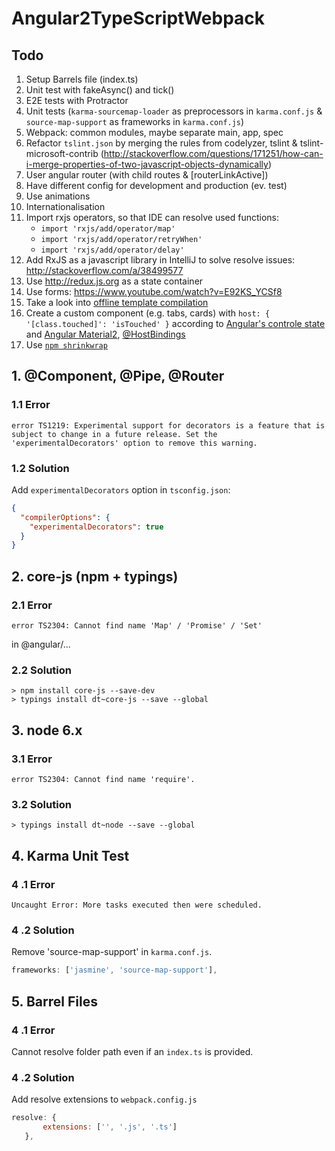 Angular2TypeScriptWebpack
=========================

## Todo
1. Setup Barrels file (index.ts)
2. Unit test with fakeAsync() and tick()
3. E2E tests with Protractor
4. Unit tests (`karma-sourcemap-loader` as preprocessors in `karma.conf.js` & `source-map-support` as frameworks in `karma.conf.js`)
5. Webpack: common modules, maybe separate main, app, spec
6. Refactor `tslint.json` by merging the rules from codelyzer, tslint & tslint-microsoft-contrib (http://stackoverflow.com/questions/171251/how-can-i-merge-properties-of-two-javascript-objects-dynamically)
7. User angular router (with child routes & [routerLinkActive])
8. Have different config for development and production (ev. test)
9. Use animations
10. Internationalisation
11. Import rxjs operators, so that IDE can resolve used functions:
    - `import 'rxjs/add/operator/map'`
    - `import 'rxjs/add/operator/retryWhen'`
    - `import 'rxjs/add/operator/delay'`
12. Add RxJS as a javascript library in IntelliJ to solve resolve issues: http://stackoverflow.com/a/38499577
13. Use http://redux.js.org as a state container
14. Use forms: https://www.youtube.com/watch?v=E92KS_YCSf8
15. Take a look into [offline template compilation](http://www.syntaxsuccess.com/viewarticle/offline-compilation-in-angular-2.0)
16. Create a custom component (e.g. tabs, cards) with `host: { '[class.touched]': 'isTouched' }` according to [Angular's controle state](https://github.com/angular/angular/blob/ae75e3640a2d9eb1e897a0771d92b976c5a42c75/modules/%40angular/common/src/forms-deprecated/directives/ng_control_status.ts#L24) and [Angular Material2](https://github.com/angular/material2/tree/4bb7790653e160bd6d72cfbe117309cb9020f521/src/components), [@HostBindings](http://stackoverflow.com/a/36908784)
17. Use [`npm shrinkwrap`](https://docs.npmjs.com/cli/shrinkwrap)

## 1. @Component, @Pipe, @Router
### 1.1 Error
```
error TS1219: Experimental support for decorators is a feature that is subject to change in a future release. Set the 'experimentalDecorators' option to remove this warning.
```
### 1.2 Solution
Add `experimentalDecorators` option in `tsconfig.json`:
```json
{
  "compilerOptions": {
    "experimentalDecorators": true
  }
}
```

## 2. core-js (npm + typings)
### 2.1 Error
```
error TS2304: Cannot find name 'Map' / 'Promise' / 'Set'
```
in @angular/...
### 2.2 Solution
```
> npm install core-js --save-dev
> typings install dt~core-js --save --global
```

## 3. node 6.x
### 3.1 Error
```
error TS2304: Cannot find name 'require'.
```
### 3.2 Solution
 ```
 > typings install dt~node --save --global
 ```
 
## 4. Karma Unit Test
### 4 .1 Error
```
Uncaught Error: More tasks executed then were scheduled.
```
### 4 .2 Solution
Remove 'source-map-support' in `karma.conf.js`.

 ```JavaScript
 frameworks: ['jasmine', 'source-map-support'],
 ```
 
## 5. Barrel Files
### 4 .1 Error
Cannot resolve folder path even if an `index.ts` is provided.

### 4 .2 Solution
Add resolve extensions to `webpack.config.js`

 ```JavaScript
resolve: {
        extensions: ['', '.js', '.ts']
    },
 ```
